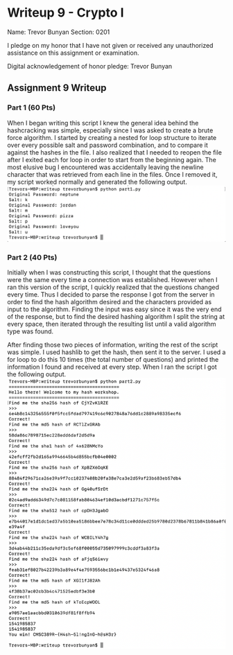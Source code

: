 Writeup 9 - Crypto I
=====

Name: Trevor Bunyan
Section: 0201

I pledge on my honor that I have not given or received any unauthorized assistance on this assignment or examination.

Digital acknowledgement of honor pledge: Trevor Bunyan

## Assignment 9 Writeup

### Part 1 (60 Pts)
When I began writing this script I knew the general idea behind the hashcracking was simple, especially since I was asked to create a brute force algorithm. I started by creating a nested for loop structure to iterate over every possible salt and password combination, and to compare it against the hashes in the file. I also realized that I needed to reopen the file after I exited each for loop in order to start from the beginning again. The most elusive bug I encountered was accidentally leaving the newline character that was retrieved from each line in the files. Once I removed it, my script worked normally and generated the following output.
![Part 1 Output](https://github.com/TrevorBunyan/389Rfall18/blob/master/week/9/writeup/images/part1.png)


### Part 2 (40 Pts)
Initially when I was constructing this script, I thought that the questions were the same every time a connection was established. However when I ran this version of the script, I quickly realized that the questions changed every time. Thus I decided to parse the response I got from the server in order to find the hash algorithm desired and the characters provided as input to the algorithm. Finding the input was easy since it was the very end of the response, but to find the desired hashing algorithm I split the string at every space, then iterated through the resulting list until a valid algorithm type was found.

After finding those two pieces of information, writing the rest of the script was simple. I used hashlib to get the hash, then sent it to the server. I used a for loop to do this 10 times (the total number of questions) and printed the information I found and received at every step. When I ran the script I got the following output.
![Part 2 Output](https://github.com/TrevorBunyan/389Rfall18/blob/master/week/9/writeup/images/part2.png)

